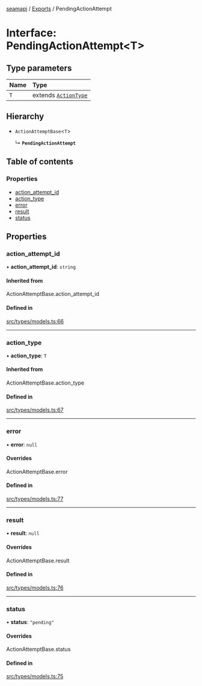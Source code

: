 [seamapi](../README.md) / [Exports](../modules.md) / PendingActionAttempt

# Interface: PendingActionAttempt<T\>

## Type parameters

| Name | Type |
| :------ | :------ |
| `T` | extends [`ActionType`](../modules.md#actiontype) |

## Hierarchy

- `ActionAttemptBase`<`T`\>

  ↳ **`PendingActionAttempt`**

## Table of contents

### Properties

- [action\_attempt\_id](PendingActionAttempt.md#action_attempt_id)
- [action\_type](PendingActionAttempt.md#action_type)
- [error](PendingActionAttempt.md#error)
- [result](PendingActionAttempt.md#result)
- [status](PendingActionAttempt.md#status)

## Properties

### action\_attempt\_id

• **action\_attempt\_id**: `string`

#### Inherited from

ActionAttemptBase.action\_attempt\_id

#### Defined in

[src/types/models.ts:66](https://github.com/seamapi/seamapi-javascript/blob/main/src/types/models.ts#L66)

___

### action\_type

• **action\_type**: `T`

#### Inherited from

ActionAttemptBase.action\_type

#### Defined in

[src/types/models.ts:67](https://github.com/seamapi/seamapi-javascript/blob/main/src/types/models.ts#L67)

___

### error

• **error**: ``null``

#### Overrides

ActionAttemptBase.error

#### Defined in

[src/types/models.ts:77](https://github.com/seamapi/seamapi-javascript/blob/main/src/types/models.ts#L77)

___

### result

• **result**: ``null``

#### Overrides

ActionAttemptBase.result

#### Defined in

[src/types/models.ts:76](https://github.com/seamapi/seamapi-javascript/blob/main/src/types/models.ts#L76)

___

### status

• **status**: ``"pending"``

#### Overrides

ActionAttemptBase.status

#### Defined in

[src/types/models.ts:75](https://github.com/seamapi/seamapi-javascript/blob/main/src/types/models.ts#L75)
